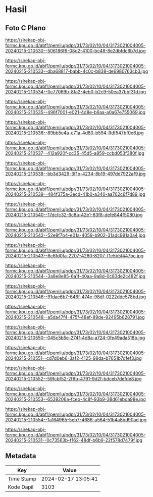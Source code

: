 # Hasil

## Foto C Plano

https://sirekap-obj-formc.kpu.go.id/abf1/pemilu/pdpr/31/73/02/10/04/3173021004005-20240215-210530--506186f6-08d2-4100-bc48-8e2dbfdc6b7d.jpg

https://sirekap-obj-formc.kpu.go.id/abf1/pemilu/pdpr/31/73/02/10/04/3173021004005-20240215-210533--dba68817-babb-4c0c-b838-de6980763cb3.jpg

https://sirekap-obj-formc.kpu.go.id/abf1/pemilu/pdpr/31/73/02/10/04/3173021004005-20240215-210534--0c77069b-8fa2-4eb0-b2c9-50ea37bbf31d.jpg

https://sirekap-obj-formc.kpu.go.id/abf1/pemilu/pdpr/31/73/02/10/04/3173021004005-20240215-210535--496f7001-e021-4d8e-b6aa-a0a67e755069.jpg

https://sirekap-obj-formc.kpu.go.id/abf1/pemilu/pdpr/31/73/02/10/04/3173021004005-20240215-210536--89bb5e4a-c71a-4d80-b594-ffdf547bf0e6.jpg

https://sirekap-obj-formc.kpu.go.id/abf1/pemilu/pdpr/31/73/02/10/04/3173021004005-20240215-210537--412a920f-cc35-45d5-a859-ccbd053f380f.jpg

https://sirekap-obj-formc.kpu.go.id/abf1/pemilu/pdpr/31/73/02/10/04/3173021004005-20240215-210538--bb3d3429-3f1b-4234-8b19-497dd7922af9.jpg

https://sirekap-obj-formc.kpu.go.id/abf1/pemilu/pdpr/31/73/02/10/04/3173021004005-20240215-210539--484f375a-3ecd-41b0-a340-aa762c6f7d89.jpg

https://sirekap-obj-formc.kpu.go.id/abf1/pemilu/pdpr/31/73/02/10/04/3173021004005-20240215-210540--17dcfc32-6c8a-42e1-83f8-defe844f5080.jpg

https://sirekap-obj-formc.kpu.go.id/abf1/pemilu/pdpr/31/73/02/10/04/3173021004005-20240215-210542--52e8f7b4-e01a-4059-b902-31adc991a0a4.jpg

https://sirekap-obj-formc.kpu.go.id/abf1/pemilu/pdpr/31/73/02/10/04/3173021004005-20240215-210543--8c6fd0fa-2207-4280-8207-f1e5b5f447bc.jpg

https://sirekap-obj-formc.kpu.go.id/abf1/pemilu/pdpr/31/73/02/10/04/3173021004005-20240215-210544--3a8e8e85-6a1f-40aa-9a8d-0c83de2c482f.jpg

https://sirekap-obj-formc.kpu.go.id/abf1/pemilu/pdpr/31/73/02/10/04/3173021004005-20240215-210546--91dae6b7-646f-474e-98df-0222dde578bd.jpg

https://sirekap-obj-formc.kpu.go.id/abf1/pemilu/pdpr/31/73/02/10/04/3173021004005-20240215-210548--a5da47f4-475f-48ef-89de-92495b628791.jpg

https://sirekap-obj-formc.kpu.go.id/abf1/pemilu/pdpr/31/73/02/10/04/3173021004005-20240215-210550--045c5b5e-274f-4d8a-a724-0fe49ada518b.jpg

https://sirekap-obj-formc.kpu.go.id/abf1/pemilu/pdpr/31/73/02/10/04/3173021004005-20240215-210551--cd7d0eb6-3af2-4125-98da-b7651b7dfef3.jpg

https://sirekap-obj-formc.kpu.go.id/abf1/pemilu/pdpr/31/73/02/10/04/3173021004005-20240215-210552--59fcbf52-2f6b-4791-9d2f-bdceb7defde8.jpg

https://sirekap-obj-formc.kpu.go.id/abf1/pemilu/pdpr/31/73/02/10/04/3173021004005-20240215-210553--6539206a-fceb-4c8f-93b9-38d61ebda98e.jpg

https://sirekap-obj-formc.kpu.go.id/abf1/pemilu/pdpr/31/73/02/10/04/3173021004005-20240215-210554--1a164965-5eb7-4686-a564-51b4a8bd90ad.jpg

https://sirekap-obj-formc.kpu.go.id/abf1/pemilu/pdpr/31/73/02/10/04/3173021004005-20240215-210531--0c73563b-f162-48df-b6b9-22f578d7479f.jpg


## Metadata

| Key        | Value               |
| ---------- | ------------------- |
| Time Stamp | 2024-02-17 13:05:41 |
| Kode Dapil | 3103                |



